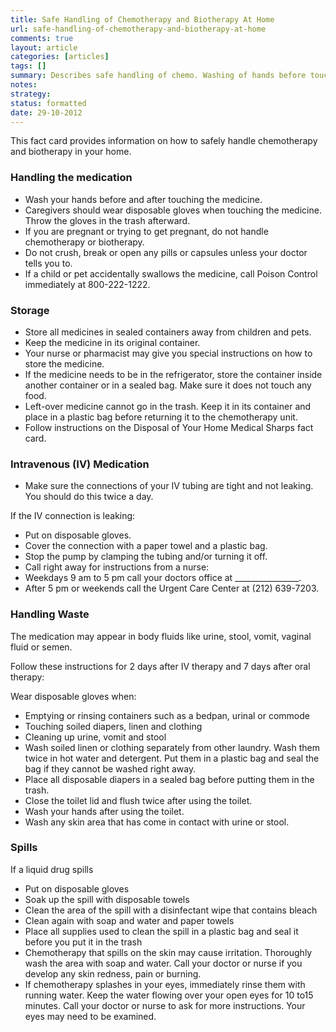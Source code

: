 ```yaml
---
title: Safe Handling of Chemotherapy and Biotherapy At Home
url: safe-handling-of-chemotherapy-and-biotherapy-at-home
comments: true
layout: article
categories: [articles]
tags: []
summary: Describes safe handling of chemo. Washing of hands before touching medicine, wearing gloves, storage of medication, checks before and after administration, handling of waste and coping with spills. 
notes:
strategy:
status: formatted
date: 29-10-2012
---
```

This fact card provides information on how to safely handle chemotherapy and biotherapy in your home. 

### Handling the medication
* Wash your hands before and after touching the medicine. 
* Caregivers should wear disposable gloves when touching the medicine. Throw the gloves in the trash afterward.
* If you are pregnant or trying to get pregnant, do not handle chemotherapy or biotherapy.
* Do not crush, break or open any pills or capsules unless your doctor tells you to.
* If a child or pet accidentally swallows the medicine, call Poison Control immediately at 800-222-1222.	

### Storage
* Store all medicines in sealed containers away from children and pets.
* Keep the medicine in its original container.
* Your nurse or pharmacist may give you special instructions on how to store the medicine.
* If the medicine needs to be in the refrigerator, store the container inside another container or in a sealed bag. Make sure it does not touch any food.
* Left-over medicine cannot go in the trash. Keep it in its container and place in a plastic bag before returning it to the chemotherapy unit.
* Follow instructions on the Disposal of Your Home Medical Sharps fact card.

### Intravenous (IV) Medication
* Make sure the connections of your IV tubing are tight and not leaking.  You should do this twice a day.

If the IV connection is leaking:

* Put on disposable gloves. 
* Cover the connection with a paper towel and a plastic bag.
* Stop the pump by clamping the tubing and/or turning it off.
* Call right away for instructions from a nurse: 
* Weekdays 9 am to 5 pm call your doctors office at ________________.
* After 5 pm or weekends call the Urgent Care Center at (212) 639-7203.

### Handling Waste
The medication may appear in body fluids like urine, stool, vomit, vaginal fluid or semen.

Follow these instructions for 2 days after IV therapy and 7 days after oral therapy: 

Wear disposable gloves when:

* Emptying or rinsing containers such as a bedpan, urinal or commode
* Touching soiled diapers, linen and clothing
* Cleaning up urine, vomit and stool
* Wash soiled linen or clothing separately from other laundry.  Wash them twice in hot water and detergent. Put them in a plastic bag and seal the bag if they cannot be washed right away.
* Place all disposable diapers in a sealed bag before putting them in the trash.
* Close the toilet lid and flush twice after using the toilet.
* Wash your hands after using the toilet.
* Wash any skin area that has come in contact with urine or stool.

### Spills
If a liquid drug spills

* Put on disposable gloves
* Soak up the spill with disposable towels 
* Clean the area of the spill with a disinfectant wipe that contains bleach
* Clean again with soap and water and paper towels
* Place all supplies used to clean the spill in a plastic bag and seal it before you put it in the trash
* Chemotherapy that spills on the skin may cause irritation. Thoroughly wash the area with soap and water. Call your doctor or nurse if you develop any skin redness, pain or burning.
* If chemotherapy splashes in your eyes, immediately rinse them with running water. Keep the water flowing over your open eyes for 10 to15 minutes. Call your doctor or nurse to ask for more instructions. Your eyes may need to be examined.